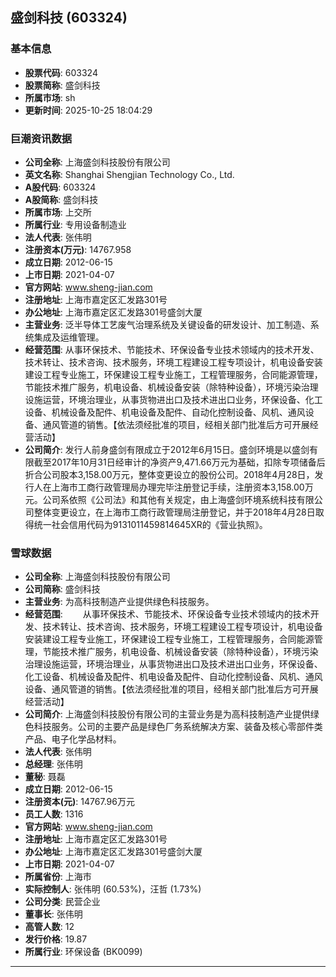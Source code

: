## 盛剑科技 (603324)

### 基本信息

- **股票代码**: 603324
- **股票简称**: 盛剑科技
- **所属市场**: sh
- **更新时间**: 2025-10-25 18:04:29

### 巨潮资讯数据

- **公司全称**: 上海盛剑科技股份有限公司
- **英文名称**: Shanghai Shengjian Technology Co., Ltd.
- **A股代码**: 603324
- **A股简称**: 盛剑科技
- **所属市场**: 上交所
- **所属行业**: 专用设备制造业
- **法人代表**: 张伟明
- **注册资本(万元)**: 14767.958
- **成立日期**: 2012-06-15
- **上市日期**: 2021-04-07
- **官方网站**: www.sheng-jian.com
- **注册地址**: 上海市嘉定区汇发路301号
- **办公地址**: 上海市嘉定区汇发路301号盛剑大厦
- **主营业务**: 泛半导体工艺废气治理系统及关键设备的研发设计、加工制造、系统集成及运维管理。
- **经营范围**: 从事环保技术、节能技术、环保设备专业技术领域内的技术开发、技术转让、技术咨询、技术服务，环境工程建设工程专项设计，机电设备安装建设工程专业施工，环保建设工程专业施工，工程管理服务，合同能源管理，节能技术推广服务，机电设备、机械设备安装（除特种设备），环境污染治理设施运营，环境治理业，从事货物进出口及技术进出口业务，环保设备、化工设备、机械设备及配件、机电设备及配件、自动化控制设备、风机、通风设备、通风管道的销售。【依法须经批准的项目，经相关部门批准后方可开展经营活动】
- **公司简介**: 发行人前身盛剑有限成立于2012年6月15日。盛剑环境是以盛剑有限截至2017年10月31日经审计的净资产9,471.66万元为基础，扣除专项储备后折合公司股本3,158.00万元，整体变更设立的股份公司。2018年4月28日，发行人在上海市工商行政管理局办理完毕注册登记手续，注册资本3,158.00万元。公司系依照《公司法》和其他有关规定，由上海盛剑环境系统科技有限公司整体变更设立，在上海市工商行政管理局注册登记，并于2018年4月28日取得统一社会信用代码为9131011459814645XR的《营业执照》。

### 雪球数据

- **公司全称**: 上海盛剑科技股份有限公司
- **公司简称**: 盛剑科技
- **主营业务**: 为高科技制造产业提供绿色科技服务。
- **经营范围**: 　　从事环保技术、节能技术、环保设备专业技术领域内的技术开发、技术转让、技术咨询、技术服务，环境工程建设工程专项设计，机电设备安装建设工程专业施工，环保建设工程专业施工，工程管理服务，合同能源管理，节能技术推广服务，机电设备、机械设备安装（除特种设备），环境污染治理设施运营，环境治理业，从事货物进出口及技术进出口业务，环保设备、化工设备、机械设备及配件、机电设备及配件、自动化控制设备、风机、通风设备、通风管道的销售。【依法须经批准的项目，经相关部门批准后方可开展经营活动】
- **公司简介**: 上海盛剑科技股份有限公司的主营业务是为高科技制造产业提供绿色科技服务。公司的主要产品是绿色厂务系统解决方案、装备及核心零部件类产品、电子化学品材料。
- **法人代表**: 张伟明
- **总经理**: 张伟明
- **董秘**: 聂磊
- **成立日期**: 2012-06-15
- **注册资本(元)**: 14767.96万元
- **员工人数**: 1316
- **官方网站**: www.sheng-jian.com
- **注册地址**: 上海市嘉定区汇发路301号
- **办公地址**: 上海市嘉定区汇发路301号盛剑大厦
- **上市日期**: 2021-04-07
- **所属省份**: 上海市
- **实际控制人**: 张伟明 (60.53%)，汪哲 (1.73%)
- **公司分类**: 民营企业
- **董事长**: 张伟明
- **高管人数**: 12
- **发行价格**: 19.87
- **所属行业**: 环保设备 (BK0099)

---